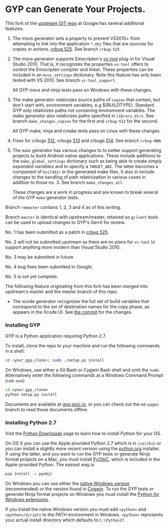 GYP can Generate Your Projects.
===================================

This fork of the [upstream GIT repo](https://chromium.googlesource.com/external/gyp)
at Google has several additional features:

1. The msvs generator sets a property to prevent VS2010+ from attempting
to link into the application `*.obj` files that are sources for copies
or actions. [crbug 525](https://bugs.chromium.org/p/gyp/issues/detail?id=525).
See branch `crbug-525`.

2. The msvs generator supports Emscripten's [vs-tool](https://github.com/juj/vs-tool/)
plug-in for Visual Studio 2010. That is, it recognizes the properties
`vs-tool` offers to control the Emscripten compiler and linker. These
properties can be included in an `msvs_settings` dictionary. Note this
feature has only been tested with VS 2010. See branch `vs-tool_support`.

    All GYP msvs and ninja tests pass on Windows with these changes.
    
3. The make generator relativizes source paths of `copies` that contain,
but don't start with, environment variables, e.g $(BUILDTYPE). Standard
GYP only relativizes paths not containing environment variables. The
make generator also relativizes paths specified in `library_dirs`. See
branch `make_changes_copies` for the first and `crbug-512` for the second.

    All GYP make, ninja and cmake tests pass on Linux with these changes.

4. Fixes for
crbugs [512](https://bugs.chromium.org/p/gyp/issues/detail?id=512),
crbugs [513](https://bugs.chromium.org/p/gyp/issues/detail?id=513) and
crbugs [514](https://bugs.chromium.org/p/gyp/issues/detail?id=514).
See branch `crbug-NNN`.

5. The `make` generator has various changes to to better support
generating projects to build Android native applications. These
include additions to the `make_global_settings` dictionary such as
being able to create _simply expanded variables_ and to specify a
`TARGET_ABI`. The latter becomes a component of `builddir` in the
generated make files. It also in include changes to the handling of
path relativization in various cases in addition to those no. 3.
See branch `make_changes_all`.
 
    These changes are a work in progress and are known to break several
    of the GYP `make` generator tests.

Branch `remaster` contains 1, 2, 3 and 4 as of this writing.

Branch `master` is identical with upstream/master, retained so `gclient`
tools can be used to upload changes to GYP's Gerrit for review.

No. 1 has been submitted as a patch in
[crbug 525](https://bugs.chromium.org/p/gyp/issues/detail?id=525).

No. 2 will not be submitted upstream as there are no plans for
`vs-tool` to support anything more modern than Visual Studio 2010.

No. 3 may be submitted in future.

No. 4 bug fixes been submitted to Google.

No. 5 is not yet complete.

The following feature originating from this fork has been merged
into upstream's master and the master branch of this repo.

+ The xcode generator recognizes the full set of build variables
that correspond to the set of destination names for the copy phase,
as appears in the Xcode UI.
See [the commit](https://chromium.googlesource.com/external/gyp/+/1f989f652a3017858c1e418c8344f04baee59f51)
for the changes.

### Installing GYP

GYP is a Python application requiring Python 2.7.

To install, clone the repo to your machine and run the following
commands in a shell:

```bash
cd <your_gyp_clone>; sudo ./setup.py install
```

On Windows, use either a Git Bash or Cygwin Bash shell and omit the
`sudo`. Alternatively enter the following commands at a Windows Command
Prompt (`cmd.exe`):

```cmd
cd <your_gyp_clone>
python setup.py install
```

Documents are available at [gyp.gsrc.io](https://gyp.gsrc.io), or you
can check out the ```md-pages``` branch to read those documents offline.

### Installing Python 2.7

Visit the [Python Downloads](https://www.python.org/downloads/) page
to learn how to install Python for your OS.

On OS X you can use the Apple provided Python 2.7 which is in `/usr/bin`
or you can install a slightly more recent version using the
[python.org](www.python.org) installer. If using the latter, and you want
to run the GYP tests or generate Ninja format projects on a Mac, you must
install [PyObjC](https://pythonhosted.org/pyobjc/),
which is included in the Apple-provided Python. The easiest way is

```bash
pip install -u pyobjc
```

On Windows you can use either the
[native Windows version](https://www.python.org/downloads/windows/)
(recommended) or the version found in [Cygwin](https://www.cygwin.com).
To run the GYP tests or generate Ninja format projects on Windows
you must install the [Python for Windows
extensions](https://sourceforge.net/projects/pywin32/?source=typ_redirect).

If you install the native Windows version you must add `<python>` and
`<python>/Scripts` to the PATH environment in Windows. `<python>` represents
your actual install directory which defaults to `C:\Python27`.
